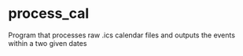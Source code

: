 # process_cal
Program that processes raw .ics calendar files and outputs the events within a two given dates
